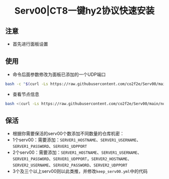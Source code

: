 <h1 align="center">
  Serv00|CT8一键hy2协议快速安装
</h1>

## 注意
* 首先进行面板设置

## 使用
* 命令后面参数修改为面板已添加的一个UDP端口
```bash
bash -c "$(curl -Ls https://raw.githubusercontent.com/co2f2e/Serv00/main/singbox_install.sh)" -- 9999
```
* 查看节点信息
```bash
bash <(curl -Ls https://raw.githubusercontent.com/co2f2e/Serv00/main/node_info.sh)
```
## 保活
* 根据你需要保活的serv00个数添加不同数量的仓库机密：
* 1个serv00：需要添加：`SERVER1_HOSTNAME`、`SERVER1_USERNAME`、`SERVER1_PASSWORD`、`SERVER1_UDPPORT`
* 2个serv00：需要添加：`SERVER1_HOSTNAME`、`SERVER1_USERNAME`、`SERVER1_PASSWORD`、`SERVER1_UDPPORT`，`SERVER2_HOSTNAME`、`SERVER2_USERNAME`、`SERVER2_PASSWORD`、`SERVER2_UDPPORT`
* 3个及三个以上serv00则以此类推，并修改`keep_serv00.yml`中的代码












